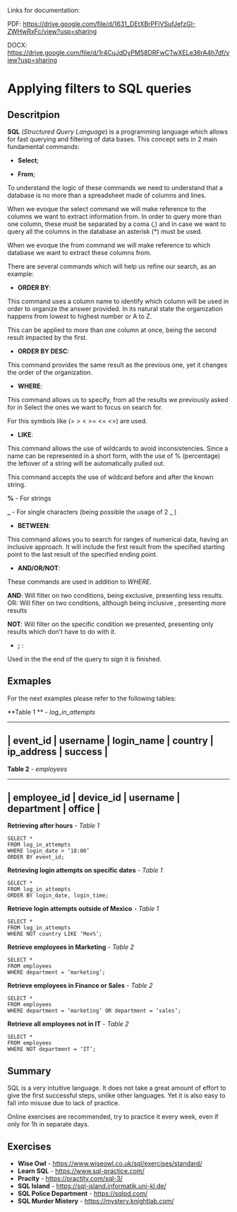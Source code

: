 Links for documentation:

PDF: https://drive.google.com/file/d/1631_DEtXBrPFlVSufJefzGI-ZWHwRxFc/view?usp=sharing

DOCX: https://drive.google.com/file/d/1r4CuJdDyPM58DRFwCTwXELe36rA4h7df/view?usp=sharing

# Applying filters to SQL queries

## Descritpion

**SQL** (*Structured Query Language*) is a programming language which allows for fast querying and filtering of data bases. This concept sets in 2 main fundamental commands: 
  
- **Select**; 

- **From**;

To understand the logic of these commands we need to understand that a database is no more than a spreadsheet made of columns and lines. 

When we evoque the select command we will make reference to the columns we want to extract information from. In order to query more than one column, these must be separated by a coma (,) and in case we want to query all the columns in the database an asterisk (*) must be used. 

When we evoque the from command we will make reference to which database we want to extract these columns from. 

There are several commands which will help us refine our search, as an example: 

- **ORDER BY**: 

This command uses a column name to identify which column will be used in order to organize the answer provided. In its natural state the organization happens from lowest to highest number or A to Z. 

This can be applied to more than one column at once, being the second result impacted by the first. 

- **ORDER BY DESC**: 

This command provides the same result as the previous one, yet it changes the order of the organization. 

- **WHERE**: 

This command allows us to specify, from all the results we previously asked for in Select the ones we want to focus on search for. 

For this symbols like (= > < >= <= <>) are used.

- **LIKE**:

This command allows the use of wildcards to avoid inconsistencies. Since a name can be represented in a short form, with the use of % (percentage) the leftover of a string will be automatically pulled out. 

This command accepts the use of wildcard before and after the known string. 

**%** - For strings 

**_** - For single characters (being possible the usage of 2 _ ) 

- **BETWEEN**: 

This command allows you to search for ranges of numerical data, having an inclusive approach. It will include the first result from the specified starting point to the last result of the specified ending point. 

- **AND/OR/NOT**:

These commands are used in addition to *WHERE*. 

  **AND**: Will filter on two conditions, being exclusive, presenting less results. OR: Will filter on two conditions, although being inclusive , presenting more results 

  **NOT**: Will filter on the specific condition we presented, presenting only results which don't have to do with it. 

- **;** : 

Used in the the end of the query to sign it is finished. 

## Exmaples

For the next examples please refer to the following tables: 


**Table 1 ** - *log_in_attempts* 

---------------------------------------------------------------------
| event_id | username | login_name | country | ip_address | success | 
---------------------------------------------------------------------

**Table 2**  - *employees*

------------------------------------------------------------
| employee_id | device_id | username | department | office |
------------------------------------------------------------

**Retrieving after hours** - *Table 1* 

    SELECT * 
    FROM log_in_attempts 
    WHERE login_date > ‘18:00’
    ORDER BY event_id; 

**Retrieving login attempts on specific dates** - *Table 1* 

    SELECT * 
    FROM log_in_attempts 
    ORDER BY login_date, login_time; 

**Retrieve login attempts outside of Mexico** - *Table 1*

    SELECT * 
    FROM log_in_attempts 
    WHERE NOT country LIKE ‘Mex%’; 


**Retrieve employees in Marketing** - *Table 2*

    SELECT * 
    FROM employees 
    WHERE department = ‘marketing’; 

**Retrieve employees in Finance or Sales** - *Table 2*

    SELECT * 
    FROM employees 
    WHERE department = ‘marketing’ OR department = ‘sales’; 

**Retrieve all employees not in IT** - *Table 2*

    SELECT * 
    FROM employees 
    WHERE NOT department = ‘IT’; 

## Summary 

SQL is a very intuitive language. It does not take a great amount of effort to give the first successful steps, unlike other languages. Yet it is also easy to fall into misuse due to lack of practice. 

Online exercises are recommended, try to practice it every week, even if only for 1h in separate days.

## Exercises

- **Wise Owl** - https://www.wiseowl.co.uk/sql/exercises/standard/
- **Learn SQL** - https://www.sql-practice.com/
- **Pracity** - https://practity.com/sql-3/
- **SQL Island** - https://sql-island.informatik.uni-kl.de/
- **SQL Police Department** - https://sqlpd.com/
- **SQL Murder Mistery** - https://mystery.knightlab.com/
